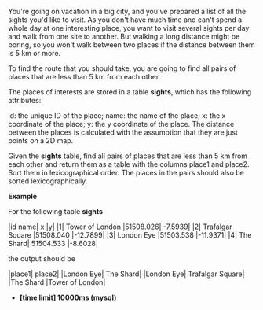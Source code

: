 You're going on vacation in a big city, and you've prepared a list of all the sights you'd like to visit. As you don't have much time and can't spend a whole day at one interesting place, you want to visit several sights per day and walk from one site to another. But walking a long distance might be boring, so you won't walk between two places if the distance between them is 5 km or more.

To find the route that you should take, you are going to find all pairs of places that are less than 5 km from each other.

The places of interests are stored in a table __sights__, which has the following attributes:

id: the unique ID of the place;
name: the name of the place;
x: the x coordinate of the place;
y: the y coordinate of the place.
The distance between the places is calculated with the assumption that they are just points on a 2D map.

Given the __sights__ table, find all pairs of places that are less than 5 km from each other and return them as a table with the columns place1 and place2. Sort them in lexicographical order. The places in the pairs should also be sorted lexicographically.

__Example__

For the following table __sights__

|id	name|	x	|y|
|1|	Tower of London	|51508.026|	-7.5939|
|2|	Trafalgar Square	|51508.040	|-12.7899|
|3|	London Eye	|51503.538	|-11.9371|
|4|	The Shard|	51504.533	|-8.6028|

the output should be

|place1|	place2|
|London Eye|	The Shard|
|London Eye|	Trafalgar Square|
|The Shard	|Tower of London|


* __[time limit] 10000ms (mysql)__
